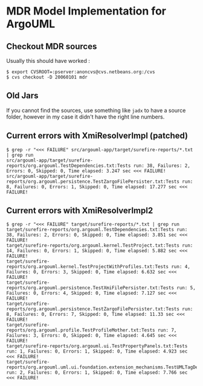 # MDR Model Implementation for ArgoUML

## Checkout MDR sources

Usually this should have worked :
```
$ export CVSROOT=:pserver:anoncvs@cvs.netbeans.org:/cvs
$ cvs checkout -D 20060101 mdr
```

## Old Jars

If you cannot find the sources, use something like `jadx` to have a source 
folder,  however in my case it didn't have the right line numbers.

## Current errors with XmiResolverImpl (patched)

```
$ grep -r "<<< FAILURE" src/argouml-app/target/surefire-reports/*.txt | grep run
src/argouml-app/target/surefire-reports/org.argouml.TestDependencies.txt:Tests run: 38, Failures: 2, Errors: 0, Skipped: 0, Time elapsed: 3.247 sec <<< FAILURE!
src/argouml-app/target/surefire-reports/org.argouml.persistence.TestZargoFilePersister.txt:Tests run: 8, Failures: 0, Errors: 1, Skipped: 0, Time elapsed: 17.277 sec <<< FAILURE!
```

## Current errors with XmiResolverImpl2

```
$ grep -r "<<< FAILURE" target/surefire-reports/*.txt | grep run
target/surefire-reports/org.argouml.TestDependencies.txt:Tests run: 38, Failures: 2, Errors: 0, Skipped: 0, Time elapsed: 3.851 sec <<< FAILURE!
target/surefire-reports/org.argouml.kernel.TestProject.txt:Tests run: 14, Failures: 0, Errors: 1, Skipped: 0, Time elapsed: 5.882 sec <<< FAILURE!
target/surefire-reports/org.argouml.kernel.TestProjectWithProfiles.txt:Tests run: 4, Failures: 0, Errors: 3, Skipped: 0, Time elapsed: 6.632 sec <<< FAILURE!
target/surefire-reports/org.argouml.persistence.TestXmiFilePersister.txt:Tests run: 5, Failures: 0, Errors: 4, Skipped: 0, Time elapsed: 7.127 sec <<< FAILURE!
target/surefire-reports/org.argouml.persistence.TestZargoFilePersister.txt:Tests run: 8, Failures: 0, Errors: 7, Skipped: 0, Time elapsed: 11.33 sec <<< FAILURE!
target/surefire-reports/org.argouml.profile.TestProfileMother.txt:Tests run: 7, Failures: 3, Errors: 0, Skipped: 0, Time elapsed: 4.645 sec <<< FAILURE!
target/surefire-reports/org.argouml.ui.TestPropertyPanels.txt:Tests run: 1, Failures: 0, Errors: 1, Skipped: 0, Time elapsed: 4.923 sec <<< FAILURE!
target/surefire-reports/org.argouml.uml.ui.foundation.extension_mechanisms.TestUMLTagDefinitionComboBoxModel.txt:Tests run: 2, Failures: 0, Errors: 1, Skipped: 0, Time elapsed: 7.766 sec <<< FAILURE!
```
